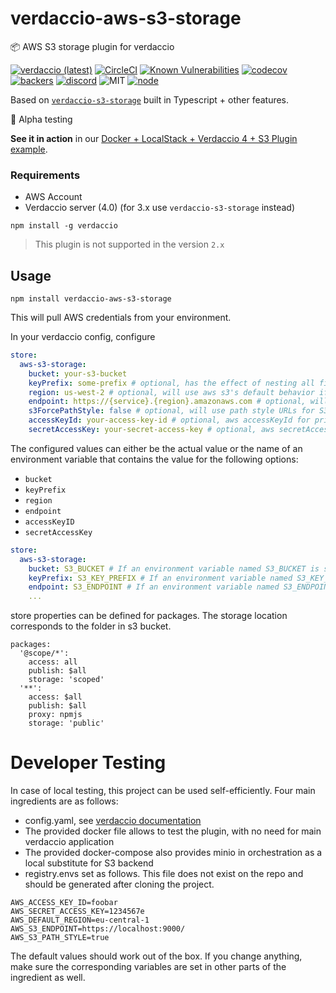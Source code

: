 # verdaccio-aws-s3-storage

📦 AWS S3 storage plugin for verdaccio

[![verdaccio (latest)](https://img.shields.io/npm/v/verdaccio-aws-s3-storage/latest.svg)](https://www.npmjs.com/package/verdaccio-aws-s3-storage)
[![CircleCI](https://circleci.com/gh/verdaccio/verdaccio-aws-s3-storage/tree/master.svg?style=svg)](https://circleci.com/gh/verdaccio/verdaccio-aws-s3-storage/tree/master)
[![Known Vulnerabilities](https://snyk.io/test/github/verdaccio/verdaccio-aws-s3-storage/badge.svg?targetFile=package.json)](https://snyk.io/test/github/verdaccio/verdaccio-aws-s3-storage?targetFile=package.json)
[![codecov](https://codecov.io/gh/verdaccio/verdaccio-aws-s3-storage/branch/master/graph/badge.svg)](https://codecov.io/gh/verdaccio/verdaccio-aws-s3-storage)
[![backers](https://opencollective.com/verdaccio/tiers/backer/badge.svg?label=Backer&color=brightgreen)](https://opencollective.com/verdaccio)
[![discord](https://img.shields.io/discord/388674437219745793.svg)](http://chat.verdaccio.org/)
![MIT](https://img.shields.io/github/license/mashape/apistatus.svg)
[![node](https://img.shields.io/node/v/verdaccio-aws-s3-storage/latest.svg)](https://www.npmjs.com/package/verdaccio-aws-s3-storage)


Based on [`verdaccio-s3-storage`](https://github.com/Remitly/verdaccio-s3-storage) built in Typescript + other features.

🚧 Alpha testing

**See it in action** in our [Docker + LocalStack + Verdaccio 4 + S3 Plugin example](https://github.com/verdaccio/docker-examples/tree/master/amazon-s3-docker-example).

### Requirements

* AWS Account
* Verdaccio server (4.0) (for 3.x use `verdaccio-s3-storage` instead)

```
npm install -g verdaccio
```

> This plugin is not supported in the version `2.x`

## Usage

```
npm install verdaccio-aws-s3-storage
```

This will pull AWS credentials from your environment.

In your verdaccio config, configure

```yaml
store:
  aws-s3-storage:
    bucket: your-s3-bucket
    keyPrefix: some-prefix # optional, has the effect of nesting all files in a subdirectory
    region: us-west-2 # optional, will use aws s3's default behavior if not specified
    endpoint: https://{service}.{region}.amazonaws.com # optional, will use aws s3's default behavior if not specified
    s3ForcePathStyle: false # optional, will use path style URLs for S3 objects
    accessKeyId: your-access-key-id # optional, aws accessKeyId for private S3 bucket
    secretAccessKey: your-secret-access-key # optional, aws secretAccessKey for private S3 bucket
```

The configured values can either be the actual value or the name of an environment variable that contains the value for the following options:

- `bucket`
- `keyPrefix`
- `region`
- `endpoint`
- `accessKeyID`
- `secretAccessKey`

``` yaml
store:
  aws-s3-storage:
    bucket: S3_BUCKET # If an environment variable named S3_BUCKET is set, it will use that value. Otherwise assumes the bucket is named 'S3_BUCKET'
    keyPrefix: S3_KEY_PREFIX # If an environment variable named S3_KEY_PREFIX is set, it will use that value. Otherwise assumes the bucket is named 'S3_KEY_PREFIX'
    endpoint: S3_ENDPOINT # If an environment variable named S3_ENDPOINT is set, it will use that value. Otherwise assumes the bucket is named 'S3_ENDPOINT'
    ...
```

store properties can be defined for packages. The storage location corresponds to the folder in s3 bucket.

```
packages:
  '@scope/*':
    access: all
    publish: $all
    storage: 'scoped'
  '**':
    access: $all
    publish: $all
    proxy: npmjs
    storage: 'public'
```

# Developer Testing #

In case of local testing, this project can be used self-efficiently. Four main ingredients are as follows:

* config.yaml, see [verdaccio documentation](https://verdaccio.org/docs/en/configuration.html)
* The provided docker file allows to test the plugin, with no need for main verdaccio application
* The provided docker-compose also provides minio in orchestration as a local substitute for S3 backend
* registry.envs set as follows. This file does not exist on the repo and should be generated after cloning the project.  

```    
AWS_ACCESS_KEY_ID=foobar
AWS_SECRET_ACCESS_KEY=1234567e
AWS_DEFAULT_REGION=eu-central-1
AWS_S3_ENDPOINT=https://localhost:9000/
AWS_S3_PATH_STYLE=true
```

The default values should work out of the box. If you change anything, make sure the corresponding variables are set in
other parts of the ingredient as well.

